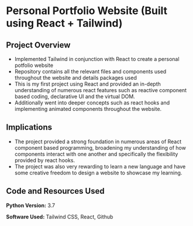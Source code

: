 # Personal Portfolio Website (Built using React + Tailwind)
## Project Overview
* Implemented Tailwind in conjunction with React to create a personal potfolio website
* Repository contains all the relevant files and components used throughout the website and details packages used
* This is my first project using React and provided an in-depth understanding of numerous react features such as reactive component based coding, declarative UI and the virtual DOM. 
* Additionally went into deeper concepts such as react hooks and implementing animated components throughout the website.

## Implications
* The project provided a strong foundation in numerous areas of React component based programming, broadening my understanding of how components interact with one another and specifically the flexibility provided by react hooks.
* The project was also very rewarding to learn a new language and have some creative freedom to design a website to showcase my learning.

## Code and Resources Used
**Python Version:** 3.7

**Software Used:** Tailwind CSS, React, Github

